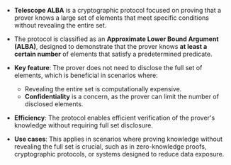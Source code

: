 - **Telescope ALBA** is a cryptographic protocol focused on proving that a prover knows a large set of elements that meet specific conditions without revealing the entire set.

- The protocol is classified as an **Approximate Lower Bound Argument (ALBA)**, designed to demonstrate that the prover knows **at least a certain number** of elements that satisfy a predetermined predicate.

- **Key feature**: The prover does not need to disclose the full set of elements, which is beneficial in scenarios where:
    - Revealing the entire set is computationally expensive.
    - **Confidentiality** is a concern, as the prover can limit the number of disclosed elements.

- **Efficiency**: The protocol enables efficient verification of the prover's knowledge without requiring full set disclosure.

- **Use cases**: This applies in scenarios where proving knowledge without revealing the full set is crucial, such as in zero-knowledge proofs, cryptographic protocols, or systems designed to reduce data exposure.

